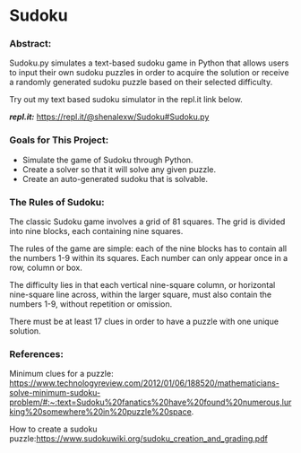 # Sudoku
### Abstract:

Sudoku.py simulates a text-based sudoku game in Python that allows users to input their own sudoku puzzles in order to acquire the solution or receive a randomly generated sudoku puzzle based on their selected difficulty.

Try out my text based sudoku simulator in the repl.it link below.

***repl.it:*** https://repl.it/@shenalexw/Sudoku#Sudoku.py

### Goals for This Project:

- Simulate the game of Sudoku through Python.
- Create a solver so that it will solve any given puzzle.
- Create an auto-generated sudoku that is solvable.

### The Rules of Sudoku:

The classic Sudoku game involves a grid of 81 squares. The grid is divided into nine blocks, each containing nine squares.

The rules of the game are simple: each of the nine blocks has to contain all the numbers 1-9 within its squares. Each number can only appear once in a row, column or box.

The difficulty lies in that each vertical nine-square column, or horizontal nine-square line across, within the larger square, must also contain the numbers 1-9, without repetition or omission.

There must be at least 17 clues in order to have a puzzle with one unique solution.

### References:

Minimum clues for a puzzle: https://www.technologyreview.com/2012/01/06/188520/mathematicians-solve-minimum-sudoku-problem/#:~:text=Sudoku%20fanatics%20have%20found%20numerous,lurking%20somewhere%20in%20puzzle%20space.

How to create a sudoku puzzle:https://www.sudokuwiki.org/sudoku_creation_and_grading.pdf

